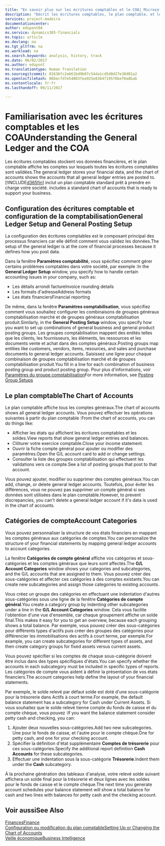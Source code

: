 ```yaml
---
title: "En savoir plus sur les écritures comptables et le COA| Microsoft Docs"
description: "Décrit les écritures comptables, le plan comptable, et les catégories de compte."
services: project-madeira
documentationcenter: 
author: edupont04
ms.service: dynamics365-financials
ms.topic: article
ms.devlang: na
ms.tgt_pltfrm: na
ms.workload: na
ms.search.keywords: analysis, history, track
ms.date: 06/02/2017
ms.author: edupont
ms.translationtype: Human Translation
ms.sourcegitcommit: 81636fc2e661bd9b07c54da1cd5d0d27e30d01a2
ms.openlocfilehash: 06becfd7e54803fea925e8364719576bef0a8bab
ms.contentlocale: fr-fr
ms.lasthandoff: 09/11/2017

---
```

# <a name="understanding-the-general-ledger-and-the-coa"></a><span data-ttu-id="586a5-103">Familiarisation avec les écritures comptables et les COA</span><span class="sxs-lookup"><span data-stu-id="586a5-103">Understanding the General Ledger and the COA</span></span>
<span data-ttu-id="586a5-104">Les écritures comptables stockent vos données financières, et le plan comptable affiche les comptes sur lesquels toutes les écritures comptables sont validées.</span><span class="sxs-lookup"><span data-stu-id="586a5-104">The general ledger stores your financial data, and the chart of accounts shows the accounts that all general ledger entries are posted to.</span></span> [!INCLUDE[d365fin](includes/d365fin_md.md)]<span data-ttu-id="586a5-105"> inclut un plan comptable standard prêt à prendre en charge votre société.</span><span class="sxs-lookup"><span data-stu-id="586a5-105"> includes a standard chart of accounts that is ready to support your business.</span></span>

## <a name="general-ledger-setup-and-general-posting-setup"></a><span data-ttu-id="586a5-106">Configuration des écritures comptable et configuration de la comptabilisation</span><span class="sxs-lookup"><span data-stu-id="586a5-106">General Ledger Setup and General Posting Setup</span></span>
<span data-ttu-id="586a5-107">La configuration des écritures comptables est le composant principal des processus financiers car elle définit comment vous validez les données.</span><span class="sxs-lookup"><span data-stu-id="586a5-107">The setup of the general ledger is at the core of financial processes because it defines how you post data.</span></span>  

<span data-ttu-id="586a5-108">Dans la fenêtre **Paramètres comptabilité**, vous spécifiez comment gérer certains problèmes comptables dans votre société, par exemple :</span><span class="sxs-lookup"><span data-stu-id="586a5-108">In the **General Ledger Setup** window, you specify how to handle certain accounting issues in your company, such as:</span></span>  

* <span data-ttu-id="586a5-109">Les détails arrondi facture</span><span class="sxs-lookup"><span data-stu-id="586a5-109">Invoice rounding details</span></span>  
* <span data-ttu-id="586a5-110">Les formats d'adresse</span><span class="sxs-lookup"><span data-stu-id="586a5-110">Address formats</span></span>  
* <span data-ttu-id="586a5-111">Les états financiers</span><span class="sxs-lookup"><span data-stu-id="586a5-111">Financial reporting</span></span>  

<span data-ttu-id="586a5-112">De même, dans la fenêtre **Paramètres comptabilisation**, vous spécifiez comment vous souhaitez configurer les combinaisons de groupes généraux comptabilisation marché et de groupes généraux comptabilisation produit.</span><span class="sxs-lookup"><span data-stu-id="586a5-112">Similarly, in the **General Posting Setup** window, you specify how you want to set up combinations of general business and general product posting groups.</span></span> <span data-ttu-id="586a5-113">Les groupes comptabilisation mappent des entités telles que les clients, les fournisseurs, les éléments, les ressources et les documents vente et achat dans des comptes généraux.</span><span class="sxs-lookup"><span data-stu-id="586a5-113">Posting groups map entities like customers, vendors, items, resources, and sales and purchase documents to general ledger accounts.</span></span> <span data-ttu-id="586a5-114">Saisissez une ligne pour chaque combinaison de groupes comptabilisation marché et de groupes comptabilisation produit.</span><span class="sxs-lookup"><span data-stu-id="586a5-114">You fill in a line for each combination of business posting group and product posting group.</span></span> <span data-ttu-id="586a5-115">Pour plus d'informations, voir [Paramètres du groupe comptabilisation](finance-posting-groups.md)</span><span class="sxs-lookup"><span data-stu-id="586a5-115">For more information, see [Posting Group Setups](finance-posting-groups.md)</span></span>  

## <a name="the-chart-of-accounts"></a><span data-ttu-id="586a5-116">Le plan comptable</span><span class="sxs-lookup"><span data-stu-id="586a5-116">The Chart of Accounts</span></span>
<span data-ttu-id="586a5-117">Le plan comptable affiche tous les comptes généraux.</span><span class="sxs-lookup"><span data-stu-id="586a5-117">The chart of accounts shows all general ledger accounts.</span></span> <span data-ttu-id="586a5-118">Vous pouvez effectuer les opérations suivantes à partir du plan comptable :</span><span class="sxs-lookup"><span data-stu-id="586a5-118">From the chart of accounts, you can do things like:</span></span>  

* <span data-ttu-id="586a5-119">Afficher les états qui affichent les écritures comptables et les soldes.</span><span class="sxs-lookup"><span data-stu-id="586a5-119">View reports that show general ledger entries and balances.</span></span>  
* <span data-ttu-id="586a5-120">Clôturer votre exercice comptable.</span><span class="sxs-lookup"><span data-stu-id="586a5-120">Close your income statement.</span></span>  
* <span data-ttu-id="586a5-121">Ouvrir la fiche compte général pour ajouter ou modifier des paramètres.</span><span class="sxs-lookup"><span data-stu-id="586a5-121">Open the G/L account card to add or change settings.</span></span>  
* <span data-ttu-id="586a5-122">Consulter la liste des groupes comptabilisation qui effectuent les validations vers ce compte.</span><span class="sxs-lookup"><span data-stu-id="586a5-122">See a list of posting groups that post to that account.</span></span>  

<span data-ttu-id="586a5-123">Vous pouvez ajouter, modifier ou supprimer des comptes généraux.</span><span class="sxs-lookup"><span data-stu-id="586a5-123">You can add, change, or delete general ledger accounts.</span></span> <span data-ttu-id="586a5-124">Toutefois, pour éviter les différences, vous ne pouvez pas supprimer un compte général si ses données sont utilisées dans le plan comptable.</span><span class="sxs-lookup"><span data-stu-id="586a5-124">However, to prevent discrepancies, you can't delete a general ledger account if it's data is used in the chart of accounts.</span></span>  

## <a name="account-categories"></a><span data-ttu-id="586a5-125">Catégories de compte</span><span class="sxs-lookup"><span data-stu-id="586a5-125">Account Categories</span></span>
<span data-ttu-id="586a5-126">Vous pouvez personnaliser la structure de vos états financiers en mappant les comptes généraux aux catégories de comptes.</span><span class="sxs-lookup"><span data-stu-id="586a5-126">You can personalize the structure of your financial statements by mapping general ledger accounts to account categories.</span></span>  

<span data-ttu-id="586a5-127">La fenêtre **Catégories de compte général** affiche vos catégories et sous-catégories et les comptes généraux que leurs sont affectés.</span><span class="sxs-lookup"><span data-stu-id="586a5-127">The **G/L Account Categories** window shows your categories and subcategories, and the G/L accounts that are assigned to them.</span></span> <span data-ttu-id="586a5-128">Vous pouvez créer des sous-catégories et affecter ces catégories à des comptes existants.</span><span class="sxs-lookup"><span data-stu-id="586a5-128">You can create new subcategories and assign those categories to existing accounts.</span></span>  

<span data-ttu-id="586a5-129">Vous créez un groupe des catégories en effectuant une indentation d'autres sous-catégories sous une ligne de la fenêtre **Catégories de compte général**.</span><span class="sxs-lookup"><span data-stu-id="586a5-129">You create a category group by indenting other subcategories under a line in the **G/L Account Categories** window.</span></span> <span data-ttu-id="586a5-130">Cela vous facilite l'obtention d'une vue d'ensemble, car chaque groupement affiche un solde final.</span><span class="sxs-lookup"><span data-stu-id="586a5-130">This makes it easy for you to get an overview, because each grouping shows a total balance.</span></span> <span data-ttu-id="586a5-131">Par exemple, vous pouvez créer des sous-catégories pour différents types d'actifs puis créer des groupes des catégories pour différencier les immobilisations des actifs à court terme, par exemple.</span><span class="sxs-lookup"><span data-stu-id="586a5-131">For example, you can create subcategories for different types of assets, and then create category groups for fixed assets versus current assets.</span></span>  

<span data-ttu-id="586a5-132">Vous pouvez spécifier si les comptes de chaque sous-catégorie doivent être inclus dans des types spécifiques d'états.</span><span class="sxs-lookup"><span data-stu-id="586a5-132">You can specify whether the accounts in each subcategory must be included in specific types of reports.</span></span> <span data-ttu-id="586a5-133">Les catégories de compte vous aident à définir la présentation de vos états financiers.</span><span class="sxs-lookup"><span data-stu-id="586a5-133">The account categories help define the layout of your financial statements.</span></span>  

<span data-ttu-id="586a5-134">Par exemple, le solde relevé par défaut solde est doté d'une sous-catégorie pour la trésorerie dans Actifs à court terme.</span><span class="sxs-lookup"><span data-stu-id="586a5-134">For example, the default balance statement has a subcategory for Cash under Current Assets.</span></span> <span data-ttu-id="586a5-135">Si vous souhaitez que le solde relevé tienne compte du fonds de caisse et du compte chèque, vous pouvez :</span><span class="sxs-lookup"><span data-stu-id="586a5-135">If you want the balance statement consider petty cash and checking, you can:</span></span>  

1. <span data-ttu-id="586a5-136">Ajouter deux nouvelles sous-catégories.</span><span class="sxs-lookup"><span data-stu-id="586a5-136">Add two new subcategories.</span></span> <span data-ttu-id="586a5-137">Une pour le fonds de caisse, et l'autre pour le compte chèque.</span><span class="sxs-lookup"><span data-stu-id="586a5-137">One for petty cash, and one for your checking account.</span></span>  
2. <span data-ttu-id="586a5-138">Spécifier la définition d'état supplémentaire **Comptes de trésorerie** pour ces sous-catégories.</span><span class="sxs-lookup"><span data-stu-id="586a5-138">Specify the additional report definition **Cash Accounts** for these subcategories.</span></span>  
3. <span data-ttu-id="586a5-139">Effectuer une indentation sous la sous-catégorie **Trésorerie**.</span><span class="sxs-lookup"><span data-stu-id="586a5-139">Indent them under the **Cash** subcategory.</span></span>  

<span data-ttu-id="586a5-140">À la prochaine génération des tableaux d'analyse, votre relevé solde suivant affichera un solde final pour la trésorerie et deux lignes avec les soldes pour le fonds de caisse et le compte chèque.</span><span class="sxs-lookup"><span data-stu-id="586a5-140">The next time you generate account schedules your balance statement will show a total balance for cash and two lines with balances for petty cash and the checking account.</span></span>  

## <a name="see-also"></a><span data-ttu-id="586a5-141">Voir aussi</span><span class="sxs-lookup"><span data-stu-id="586a5-141">See Also</span></span>
[<span data-ttu-id="586a5-142">Finances</span><span class="sxs-lookup"><span data-stu-id="586a5-142">Finance</span></span>](finance.md)  
[<span data-ttu-id="586a5-143">Configuration ou modification du plan comptable</span><span class="sxs-lookup"><span data-stu-id="586a5-143">Setting Up or Changing the Chart of Accounts</span></span>](finance-setup-chart-accounts.md)  
[<span data-ttu-id="586a5-144">Veille économique</span><span class="sxs-lookup"><span data-stu-id="586a5-144">Business Intelligence</span></span>](bi.md)  

